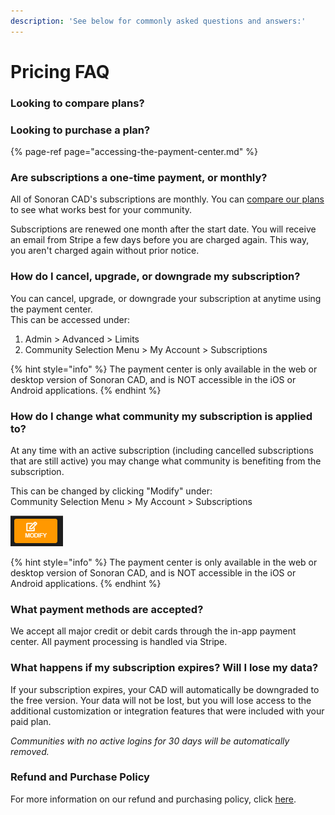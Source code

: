 ```yaml
---
description: 'See below for commonly asked questions and answers:'
---
```


# Pricing FAQ

### Looking to compare plans?

### Looking to purchase a plan?

{% page-ref page="accessing-the-payment-center.md" %}

### Are subscriptions a one-time payment, or monthly?

All of Sonoran CAD's subscriptions are monthly. You can [compare our plans](https://app.sonorancad.com/#/pricing) to see what works best for your community.  
  
Subscriptions are renewed one month after the start date. You will receive an email from Stripe a few days before you are charged again. This way, you aren't charged again without prior notice.

### How do I cancel, upgrade, or downgrade my subscription?

You can cancel, upgrade, or downgrade your subscription at anytime using the payment center.  
This can be accessed under:

1. Admin &gt; Advanced &gt; Limits
2. Community Selection Menu &gt; My Account &gt; Subscriptions

{% hint style="info" %}
The payment center is only available in the web or desktop version of Sonoran CAD, and is NOT accessible in the iOS or Android applications.
{% endhint %}

### How do I change what community my subscription is applied to?

At any time with an active subscription \(including cancelled subscriptions that are still active\) you may change what community is benefiting from the subscription.  
  
This can be changed by clicking "Modify" under:  
     Community Selection Menu &gt; My Account &gt; Subscriptions

![Subscription &quot;MODIFY&quot; Button](../../.gitbook/assets/image%20%2863%29.png)

{% hint style="info" %}
The payment center is only available in the web or desktop version of Sonoran CAD, and is NOT accessible in the iOS or Android applications.
{% endhint %}

### What payment methods are accepted?

We accept all major credit or debit cards through the in-app payment center. All payment processing is handled via Stripe.

### What happens if my subscription expires? Will I lose my data?

If your subscription expires, your CAD will automatically be downgraded to the free version. Your data will not be lost, but you will lose access to the additional customization or integration features that were included with your paid plan.

_Communities with no active logins for 30 days will be automatically removed._

### Refund and Purchase Policy

For more information on our refund and purchasing policy, click [here](../../other/policy/refund-and-purchase-policy.md).


